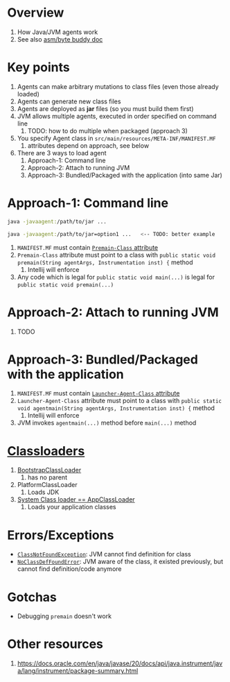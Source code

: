 # Overview

1. How Java/JVM agents work
1. See also [asm/byte buddy doc](./bytecode_asm_aspects.md)

# Key points

1. Agents can make arbitrary mutations to class files (even those already loaded)
1. Agents can generate new class files
1. Agents are deployed as **jar** files (so you must build them first)
1. JVM allows multiple agents, executed in order specified on command line
    1. TODO: how to do multiple when packaged (approach 3)
1. You specify Agent class in `src/main/resources/META-INF/MANIFEST.MF`
    1. attributes depend on approach, see below
1. There are 3 ways to load agent
    1. Approach-1: Command line
    1. Approach-2: Attach to running JVM
    1. Approach-3: Bundled/Packaged with the application (into same Jar)

# Approach-1: Command line

```bash
java -javaagent:/path/to/jar ...

java -javaagent:/path/to/jar=option1 ...   <-- TODO: better example
```

1. `MANIFEST.MF` must contain [`Premain-Class` attribute](https://docs.oracle.com/en/java/javase/20/docs/api/java.instrument/java/lang/instrument/package-summary.html#manifest-attributes-heading)
1. `Premain-Class` attribute must point to a class with `public static void premain(String agentArgs, Instrumentation inst) {` method
    1. Intellij will enforce
1. Any code which is legal for `public static void main(...)` is legal for `public static void premain(...)`

# Approach-2: Attach to running JVM

1. TODO

# Approach-3: Bundled/Packaged with the application

1. `MANIFEST.MF` must contain [`Launcher-Agent-Class` attribute](https://docs.oracle.com/en/java/javase/20/docs/api/java.instrument/java/lang/instrument/package-summary.html#manifest-attributes-heading)
1. `Launcher-Agent-Class` attribute must point to a class with `public static void agentmain(String agentArgs, Instrumentation inst) {` method
    1. Intellij will enforce
1. JVM invokes `agentmain(...)` method before `main(...)` method

# [Classloaders](https://docs.oracle.com/en/java/javase/20/docs/api/java.base/java/lang/ClassLoader.html)

1. [BootstrapClassLoader](https://docs.oracle.com/en/java/javase/20/docs/api/java.base/java/lang/ClassLoader.html)
    1. has no parent
1. PlatformClassLoader
    1. Loads JDK
1. [System Class loader == AppClassLoader](https://docs.oracle.com/en/java/javase/20/docs/api/java.base/java/lang/ClassLoader.html#getSystemClassLoader())
    1. Loads your application classes

# Errors/Exceptions

- [`ClassNotFoundException`](https://docs.oracle.com/en/java/javase/20/docs/api/java.base/java/lang/ClassNotFoundException.html): JVM cannot find definition for class
- [`NoClassDefFoundError`](https://docs.oracle.com/en/java/javase/20/docs/api/java.base/java/lang/NoClassDefFoundError.html): JVM aware of the class, it existed previously, but cannot find definition/code anymore

# Gotchas

- Debugging `premain` doesn't work

# Other resources

1. https://docs.oracle.com/en/java/javase/20/docs/api/java.instrument/java/lang/instrument/package-summary.html
